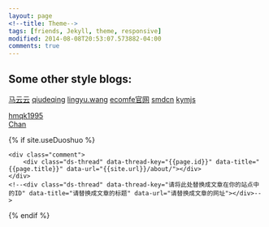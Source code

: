 ```yaml
---
layout: page
<!--title: Theme-->
tags: [friends, Jekyll, theme, responsive]
modified: 2014-08-08T20:53:07.573882-04:00
comments: true
---
```


## Some other style blogs:


<a markdown="0" href="http://markyun.github.io/" class="btn">马云云</a>
<a markdown="0" href="http://qiudeqing.com/article.html" class="btn">qiudeqing</a>
<a markdown="0" href="http://lingyu.wang/#/category/JS技术" class="btn">lingyu.wang</a>
<a markdown="0" href="http://ecomfe.github.io/" class="btn">ecomfe官网</a>
<a markdown="0" href="http://blog.smdcn.net/" class="btn">smdcn</a>
<a markdown="0" href="http://kymjs.com/" class="btn">kymjs</a>

<a markdown="0" href="http://hmqk1995.github.io/" class="btn">hmqk1995</a><br />
<a markdown="0"><a href="jincan39.github.io" class="btn btn-info">Chan</a>



<!--<br />-->
<!--* Support for Disqus Comments-->

<!--{% highlight html %}-->
<!--Comment below to exchange links-->
<!--{% endhighlight %}-->
<!--{% highlight html %}-->
<!--有朋自远方来，欢迎留言交流😊-->
<!--{% endhighlight %}-->

<!--<a markdown="0" href="{{ site.url }}/theme-setup" class="btn">Install Minimal Mistakes Theme</a>-->


<!--## Buttons-->

<!--黑<div markdown="0"><a href="#" class="btn">Primary Button</a></div>-->
<!--绿<div markdown="0"><a href="#" class="btn btn-success">Success Button</a></div>-->
<!--黄<div markdown="0"><a href="#" class="btn btn-warning">Warning Button</a></div>-->
<!--红<div markdown="0"><a href="#" class="btn btn-danger">Danger Button</a></div>-->
<!--蓝<div markdown="0"><a href="#" class="btn btn-info">Info Button</a></div>-->

  

<!--{% if site.useDuoshuo %}-->
<!-- 多说评论框 start -->
<!--    <div class="comment">-->
<!--        <div class="ds-thread" data-thread-key="{{page.id}}" data-title="{{page.title}}" data-url="{{site.url}}/friends/"></div>-->
<!--    </div>-->
   
<!-- 多说评论框 end -->

<!-- 多说公共JS代码 start (一个网页只需插入一次) -->
<!--<script type="text/javascript">-->
<!--var duoshuoQuery = {short_name:"jincan39"};-->
<!--    (function() {-->
<!--        var ds = document.createElement('script');-->
<!--        ds.type = 'text/javascript';ds.async = true;-->
<!--        ds.src = (document.location.protocol == 'https:' ? 'https:' : 'http:') + '//static.duoshuo.com/embed.js';-->
<!--        ds.charset = 'UTF-8';-->
<!--        (document.getElementsByTagName('head')[0]-->
<!--         || document.getElementsByTagName('body')[0]).appendChild(ds);-->
<!--    })();-->
<!--</script>-->
<!-- 多说公共JS代码 end -->
<!--{% endif %}-->

{% if site.useDuoshuo %}
<!-- 多说评论框 start -->
    <div class="comment">
        <div class="ds-thread" data-thread-key="{{page.id}}" data-title="{{page.title}}" data-url="{{site.url}}/about/"></div>
    </div>
    <!--<div class="ds-thread" data-thread-key="请将此处替换成文章在你的站点中的ID" data-title="请替换成文章的标题" data-url="请替换成文章的网址"></div>-->
<!-- 多说评论框 end -->

<!-- 多说公共JS代码 start (一个网页只需插入一次) -->
<script type="text/javascript">
var duoshuoQuery = {short_name:"jincan39"};
    (function() {
        var ds = document.createElement('script');
        ds.type = 'text/javascript';ds.async = true;
        ds.src = (document.location.protocol == 'https:' ? 'https:' : 'http:') + '//static.duoshuo.com/embed.js';
        ds.charset = 'UTF-8';
        (document.getElementsByTagName('head')[0]
         || document.getElementsByTagName('body')[0]).appendChild(ds);
    })();
</script>
<!-- 多说公共JS代码 end -->
{% endif %}

